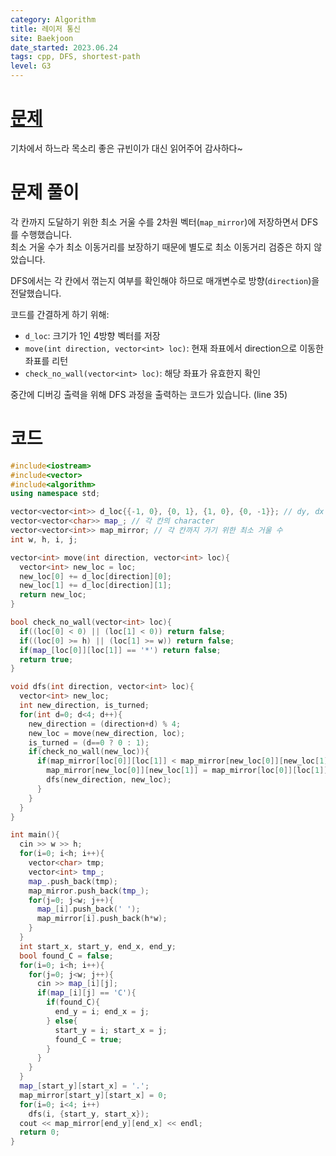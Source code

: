 ```yaml
---
category: Algorithm
title: 레이저 통신
site: Baekjoon
date_started: 2023.06.24
tags: cpp, DFS, shortest-path
level: G3
---
```


# [문제](https://www.acmicpc.net/problem/6087)

기차에서 하느라 목소리 좋은 규빈이가 대신 읽어주어 감사하다~

# 문제 풀이
각 칸까지 도달하기 위한 최소 거울 수를 2차원 벡터(`map_mirror`)에 저장하면서 DFS를 수행했습니다.  
최소 거울 수가 최소 이동거리를 보장하기 때문에 별도로 최소 이동거리 검증은 하지 않았습니다.  

DFS에서는 각 칸에서 꺾는지 여부를 확인해야 하므로 매개변수로 방향(`direction`)을 전달했습니다.  

코드를 간결하게 하기 위해:  
- `d_loc`: 크기가 1인 4방향 벡터를 저장  
- `move(int direction, vector<int> loc)`: 현재 좌표에서 direction으로 이동한 좌표를 리턴  
- `check_no_wall(vector<int> loc)`: 해당 좌표가 유효한지 확인  

중간에 디버깅 출력을 위해 DFS 과정을 출력하는 코드가 있습니다. (line 35)

# 코드
```cpp
#include<iostream>
#include<vector>
#include<algorithm>
using namespace std;

vector<vector<int>> d_loc{{-1, 0}, {0, 1}, {1, 0}, {0, -1}}; // dy, dx
vector<vector<char>> map_; // 각 칸의 character
vector<vector<int>> map_mirror; // 각 칸까지 가기 위한 최소 거울 수
int w, h, i, j;

vector<int> move(int direction, vector<int> loc){
  vector<int> new_loc = loc;
  new_loc[0] += d_loc[direction][0];
  new_loc[1] += d_loc[direction][1];
  return new_loc;
}

bool check_no_wall(vector<int> loc){
  if((loc[0] < 0) || (loc[1] < 0)) return false;
  if((loc[0] >= h) || (loc[1] >= w)) return false;
  if(map_[loc[0]][loc[1]] == '*') return false;
  return true;
}

void dfs(int direction, vector<int> loc){
  vector<int> new_loc;
  int new_direction, is_turned;
  for(int d=0; d<4; d++){
    new_direction = (direction+d) % 4;
    new_loc = move(new_direction, loc);
    is_turned = (d==0 ? 0 : 1);
    if(check_no_wall(new_loc)){
      if(map_mirror[loc[0]][loc[1]] < map_mirror[new_loc[0]][new_loc[1]]){
        map_mirror[new_loc[0]][new_loc[1]] = map_mirror[loc[0]][loc[1]] + is_turned;
        dfs(new_direction, new_loc);
      }
    }
  }
}

int main(){
  cin >> w >> h;
  for(i=0; i<h; i++){
    vector<char> tmp;
    vector<int> tmp_;
    map_.push_back(tmp);
    map_mirror.push_back(tmp_);
    for(j=0; j<w; j++){
      map_[i].push_back(' ');
      map_mirror[i].push_back(h*w);
    }
  }
  int start_x, start_y, end_x, end_y;
  bool found_C = false;
  for(i=0; i<h; i++){
    for(j=0; j<w; j++){
      cin >> map_[i][j];
      if(map_[i][j] == 'C'){
        if(found_C){
          end_y = i; end_x = j;
        } else{
          start_y = i; start_x = j;
          found_C = true;
        }
      }
    }
  }
  map_[start_y][start_x] = '.';
  map_mirror[start_y][start_x] = 0;
  for(i=0; i<4; i++)
    dfs(i, {start_y, start_x});
  cout << map_mirror[end_y][end_x] << endl;
  return 0;
}
```